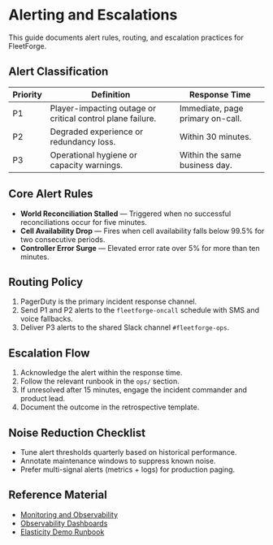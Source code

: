# Alerting and Escalations

This guide documents alert rules, routing, and escalation practices for FleetForge.

## Alert Classification

| Priority | Definition | Response Time |
| --- | --- | --- |
| P1 | Player-impacting outage or critical control plane failure. | Immediate, page primary on-call. |
| P2 | Degraded experience or redundancy loss. | Within 30 minutes. |
| P3 | Operational hygiene or capacity warnings. | Within the same business day. |

## Core Alert Rules

- **World Reconciliation Stalled** — Triggered when no successful reconciliations occur for five minutes.
- **Cell Availability Drop** — Fires when cell availability falls below 99.5% for two consecutive periods.
- **Controller Error Surge** — Elevated error rate over 5% for more than ten minutes.

## Routing Policy

1. PagerDuty is the primary incident response channel.
2. Send P1 and P2 alerts to the `fleetforge-oncall` schedule with SMS and voice fallbacks.
3. Deliver P3 alerts to the shared Slack channel `#fleetforge-ops`.

## Escalation Flow

1. Acknowledge the alert within the response time.
2. Follow the relevant runbook in the `ops/` section.
3. If unresolved after 15 minutes, engage the incident commander and product lead.
4. Document the outcome in the retrospective template.

## Noise Reduction Checklist

- Tune alert thresholds quarterly based on historical performance.
- Annotate maintenance windows to suppress known noise.
- Prefer multi-signal alerts (metrics + logs) for production paging.

## Reference Material

- [Monitoring and Observability](monitoring.md)
- [Observability Dashboards](dashboards.md)
- [Elasticity Demo Runbook](runbook-elasticity-demo.md)
